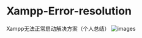 # Xampp-Error-resolution
Xampp无法正常启动解决方案（个人总结）
![images](https://github.com/fre2dom/Xampp-Error-resolution/blob/master/xampp%E6%97%A0%E6%B3%95%E6%AD%A3%E5%B8%B8%E5%90%AF%E5%8A%A8%E8%A7%A3%E5%86%B3%E6%96%B9%E6%B3%951.png)
